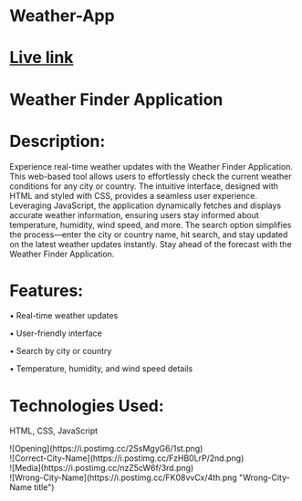 # Weather-App

# [Live link](https://saiamareswar.github.io/Weather-App/)


# Weather Finder Application

<h1>Description:</h1>

Experience real-time weather updates with the Weather Finder Application. This web-based tool allows users to effortlessly check the current weather conditions for any city or country. The intuitive interface, designed with HTML and styled with CSS, provides a seamless user experience. Leveraging JavaScript, the application dynamically fetches and displays accurate weather information, ensuring users stay informed about temperature, humidity, wind speed, and more. The search option simplifies the process—enter the city or country name, hit search, and stay updated on the latest weather updates instantly. Stay ahead of the forecast with the Weather Finder Application.

<h1>Features:</h1>

• Real-time weather updates

• User-friendly interface

• Search by city or country

• Temperature, humidity, and wind speed details

<h1>Technologies Used:</h1>

HTML, CSS, JavaScript

<div>
  ![Opening](https://i.postimg.cc/2SsMgyG6/1st.png)
</div>

<div>
  ![Correct-City-Name](https://i.postimg.cc/FzHB0LrP/2nd.png)
</div>

<div>
  ![Media](https://i.postimg.cc/nzZ5cW6f/3rd.png)
</div>

<div>
  ![Wrong-City-Name](https://i.postimg.cc/FK08vvCx/4th.png "Wrong-City-Name title")
</div>


